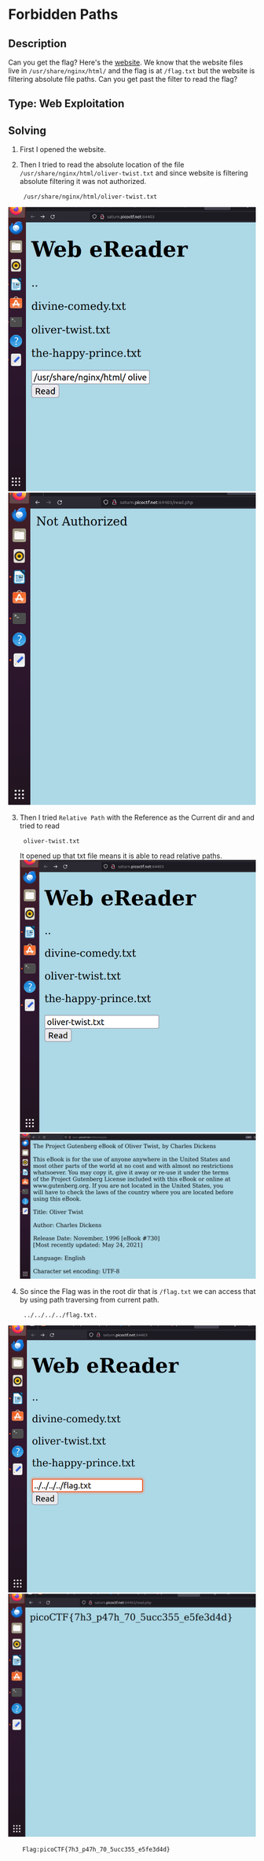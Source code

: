 # Forbidden Paths
## Description
Can you get the flag? Here's the [website](http://saturn.picoctf.net:64403/). We know that the website files live in `/usr/share/nginx/html/` and the flag is at `/flag.txt` but the website is filtering absolute file paths. Can you get past the filter to read the flag?
## Type: Web Exploitation
## Solving
1. First I opened the website.
2. Then I tried to read the absolute location of the file
`/usr/share/nginx/html/oliver-twist.txt` and since website is filtering absolute filtering it was not authorized.

        /usr/share/nginx/html/oliver-twist.txt
![](/Web_Exploitation/Forbidden%20Paths/Forbidden_paths_resources/fp1.png)![](/Web_Exploitation/Forbidden%20Paths/Forbidden_paths_resources/fp2.png)

3. Then I tried `Relative Path` with the Reference as the Current dir and and tried to read 

        oliver-twist.txt
    It opened up that txt file means it is able to read relative paths.
![](/Web_Exploitation/Forbidden%20Paths/Forbidden_paths_resources/fp3.png)
![](/Web_Exploitation/Forbidden%20Paths/Forbidden_paths_resources/fp4.png)

4. So since the Flag was in the root dir that is `/flag.txt` we can access that by using path traversing from current path.

        ../../../../flag.txt.
![](/Web_Exploitation/Forbidden%20Paths/Forbidden_paths_resources/fp5.png)
![](/Web_Exploitation/Forbidden%20Paths/Forbidden_paths_resources/fp6.png)

        Flag:picoCTF{7h3_p47h_70_5ucc355_e5fe3d4d}
